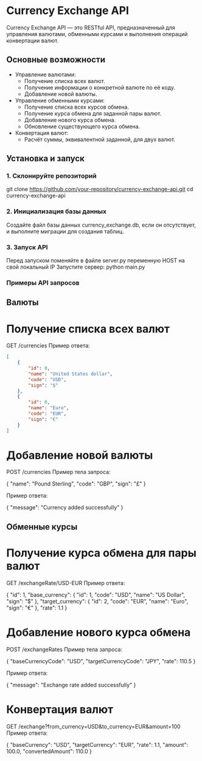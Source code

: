 # Currency Exchange API

Currency Exchange API — это RESTful API, предназначенный для управления валютами, обменными курсами и выполнения операций конвертации валют.

## Основные возможности
- Управление валютами:
  - Получение списка всех валют.
  - Получение информации о конкретной валюте по её коду.
  - Добавление новой валюты.
- Управление обменными курсами:
  - Получение списка всех курсов обмена.
  - Получение курса обмена для заданной пары валют.
  - Добавление нового курса обмена.
  - Обновление существующего курса обмена.
- Конвертация валют:
  - Расчёт суммы, эквивалентной заданной, для двух валют.

## Установка и запуск

### 1. Склонируйте репозиторий

git clone https://github.com/your-repository/currency-exchange-api.git
cd currency-exchange-api

### 2. Инициализация базы данных

Создайте файл базы данных currency_exchange.db, если он отсутствует, и выполните миграции для создания таблиц.

### 3. Запуск API

Перед запуском поменяйте в файле server.py переменную HOST на свой локальный IP
Запустите сервер:
python main.py

### Примеры API запросов
## Валюты
# Получение списка всех валют

GET /currencies
Пример ответа:

```json
[
    {
        "id": 0,
        "name": "United States dollar",
        "code": "USD",
        "sign": "$"
    },
    {
        "id": 0,
        "name": "Euro",
        "code": "EUR",
        "sign": "€"
    }
]
```

# Добавление новой валюты

POST /currencies
Пример тела запроса:

{
    "name": "Pound Sterling",
    "code": "GBP",
    "sign": "£"
}

Пример ответа:

{
    "message": "Currency added successfully"
}

## Обменные курсы
# Получение курса обмена для пары валют

GET /exchangeRate/USD-EUR
Пример ответа:

{
    "id": 1,
    "base_currency": {
        "id": 1,
        "code": "USD",
        "name": "US Dollar",
        "sign": "$"
    },
    "target_currency": {
        "id": 2,
        "code": "EUR",
        "name": "Euro",
        "sign": "€"
    },
    "rate": 1.1
}

# Добавление нового курса обмена

POST /exchangeRates
Пример тела запроса:

{
    "baseCurrencyCode": "USD",
    "targetCurrencyCode": "JPY",
    "rate": 110.5
}

Пример ответа:

{
    "message": "Exchange rate added successfully"
}

# Конвертация валют

GET /exchange?from_currency=USD&to_currency=EUR&amount=100
Пример ответа:

{
    "baseCurrency": "USD",
    "targetCurrency": "EUR",
    "rate": 1.1,
    "amount": 100.0,
    "convertedAmount": 110.0
}
